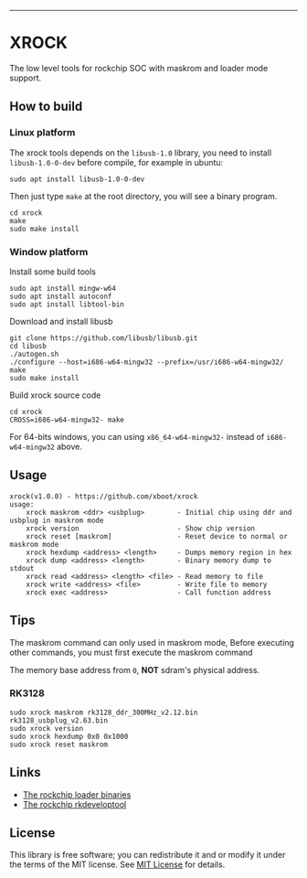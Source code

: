 
***
# XROCK
The low level tools for rockchip SOC with maskrom and loader mode support.

## How to build

### Linux platform

The xrock tools depends on the `libusb-1.0` library, you need to install `libusb-1.0-0-dev` before compile, for example in ubuntu:

```shell
sudo apt install libusb-1.0-0-dev
```

Then just type `make` at the root directory, you will see a binary program.

```shell
cd xrock
make
sudo make install
```

### Window platform

Install some build tools

```shell
sudo apt install mingw-w64
sudo apt install autoconf
sudo apt install libtool-bin
```

Download and install libusb

```shell
git clone https://github.com/libusb/libusb.git
cd libusb
./autogen.sh
./configure --host=i686-w64-mingw32 --prefix=/usr/i686-w64-mingw32/
make
sudo make install
```

Build xrock source code

```shell
cd xrock
CROSS=i686-w64-mingw32- make
```

For 64-bits windows, you can using `x86_64-w64-mingw32-` instead of `i686-w64-mingw32` above.


## Usage

```shell
xrock(v1.0.0) - https://github.com/xboot/xrock
usage:
    xrock maskrom <ddr> <usbplug>        - Initial chip using ddr and usbplug in maskrom mode
    xrock version                        - Show chip version
    xrock reset [maskrom]                - Reset device to normal or maskrom mode
    xrock hexdump <address> <length>     - Dumps memory region in hex
    xrock dump <address> <length>        - Binary memory dump to stdout
    xrock read <address> <length> <file> - Read memory to file
    xrock write <address> <file>         - Write file to memory
    xrock exec <address>                 - Call function address
```

## Tips

The maskrom command can only used in maskrom mode, Before executing other commands, you must first execute the maskrom command

The memory base address from `0`, **NOT**  sdram's physical address.

### RK3128

```shell
sudo xrock maskrom rk3128_ddr_300MHz_v2.12.bin rk3128_usbplug_v2.63.bin
sudo xrock version
sudo xrock hexdump 0x0 0x1000
sudo xrock reset maskrom
```

## Links

* [The rockchip loader binaries](https://github.com/rockchip-linux/rkbin)
* [The rockchip rkdeveloptool](https://github.com/rockchip-linux/rkdeveloptool)

## License

This library is free software; you can redistribute it and or modify it under the terms of the MIT license. See [MIT License](LICENSE) for details.

